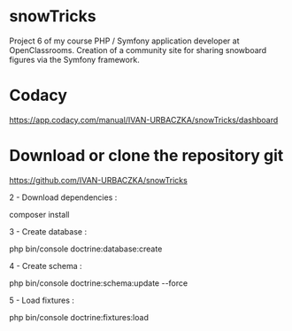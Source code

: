 # snowTricks
 Project 6 of my course PHP / Symfony application developer at OpenClassrooms. Creation of a community site for sharing snowboard figures via the Symfony framework.

# Codacy
https://app.codacy.com/manual/IVAN-URBACZKA/snowTricks/dashboard

# Download or clone the repository git

https://github.com/IVAN-URBACZKA/snowTricks

2 - Download dependencies :

composer install

3 - Create database :

php bin/console doctrine:database:create

4 - Create schema :

php bin/console doctrine:schema:update --force

5 - Load fixtures :

php bin/console doctrine:fixtures:load
